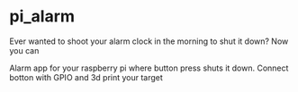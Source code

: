 # pi_alarm

Ever wanted to shoot your alarm clock in the morning to shut it down? Now you can

Alarm app for your raspberry pi where button press shuts it down. Connect botton with GPIO and 3d print your target
